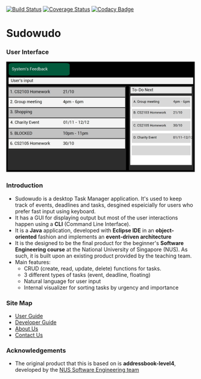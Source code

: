 [![Build Status](https://travis-ci.org/CS2103AUG2016-F11-C3/main.svg?branch=master)](https://travis-ci.org/CS2103AUG2016-F11-C3/main) [![Coverage Status](https://coveralls.io/repos/github/CS2103AUG2016-F11-C3/main/badge.svg?branch=master)](https://coveralls.io/github/CS2103AUG2016-F11-C3/main) [![Codacy Badge](https://api.codacy.com/project/badge/Grade/c17da85aa331442d847cb869771ecafb)](https://www.codacy.com/app/heycraa/main?utm_source=github.com&amp;utm_medium=referral&amp;utm_content=CS2103AUG2016-F11-C3/main&amp;utm_campaign=Badge_Grade)
# Sudowudo

### User Interface

<img src="docs/images/uimockup.jpg" width="600"><br>


### Introduction

* Sudowudo is a desktop Task Manager application. It's used to keep track of events, deadlines and tasks, desgined espeicially for users who prefer fast input using keyboard.
* It has a GUI for displaying output but most of the user interactions happen using a **CLI** (Command Line Interface).
* It is a **Java** application, developed with **Eclipse IDE** in an **object-oriented** fashion and implements an **event-driven architecture**
* It is the designed to be the final product for the beginner's **Software Engineering course** at the National University of Singapore (NUS). As such, it is built upon an existing product provided by the teaching team.
* Main features:
    * CRUD (create, read, update, delete) functions for tasks.
    * 3 different types of tasks (event, deadline, floating)
    * Natural language for user input
    * Internal visualizer for sorting tasks by urgency and importance

  
### Site Map
* [User Guide](docs/UserGuide.md) 
* [Developer Guide](docs/NewDeveloperGuide.md) 
* [About Us](docs/AboutUs.md)
* [Contact Us](docs/ContactUs.md)


### Acknowledgements

* The original product that this is based on is **addressbook-level4**, developed by the [NUS Software Engineering team](https://github.com/se-edu/)

